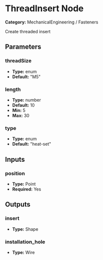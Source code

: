 
# ThreadInsert Node

**Category:** MechanicalEngineering / Fasteners

Create threaded insert

## Parameters


### threadSize
- **Type:** enum
- **Default:** "M5"





### length
- **Type:** number
- **Default:** 10
- **Min:** 5
- **Max:** 30



### type
- **Type:** enum
- **Default:** "heat-set"





## Inputs


### position
- **Type:** Point
- **Required:** Yes



## Outputs


### insert
- **Type:** Shape



### installation_hole
- **Type:** Wire




